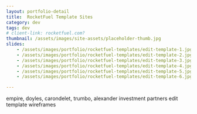 ```yaml
---
layout: portfolio-detail
title:  RocketFuel Template Sites
category: dev
tags: dev
# client-link: rocketfuel.com?
thumbnail: /assets/images/site-assets/placeholder-thumb.jpg
slides:
    - /assets/images/portfolio/rocketfuel-templates/edit-template-1.jpg
    - /assets/images/portfolio/rocketfuel-templates/edit-template-2.jpg
    - /assets/images/portfolio/rocketfuel-templates/edit-template-3.jpg
    - /assets/images/portfolio/rocketfuel-templates/edit-template-4.jpg
    - /assets/images/portfolio/rocketfuel-templates/edit-template-5.jpg
    - /assets/images/portfolio/rocketfuel-templates/edit-template-6.jpg

---
```


empire, doyles, carondelet, trumbo, alexander investment partners
edit template wireframes
